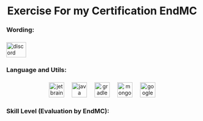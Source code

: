 <br clear="both">

<h1 align="center">Exercise For my Certification EndMC</h1>

###

<h3 align="left">Wording:</h3>

###

<div align="left">
  <a href="https://cdn.discordapp.com/attachments/804723122745376873/1166883261432209519/exercice-architecture-simplifie-endmc-1.pdf?ex=654c1bb9&is=6539a6b9&hm=1848ae705e6ade889e4a297d52dc67fd50b0c1c12a2c245246e6d14e32181ce4&" target="_blank">
    <img src="https://raw.githubusercontent.com/maurodesouza/profile-readme-generator/master/src/assets/icons/social/discord/default.svg" width="52" height="40" alt="discord logo"  />
  </a>
</div>

###

<h3 align="left">Language and Utils:</h3>

###

<div align="center">
  <img src="https://cdn.jsdelivr.net/gh/devicons/devicon/icons/jetbrains/jetbrains-original.svg" height="40" alt="jetbrains logo"  />
  <img width="12" />
  <img src="https://cdn.jsdelivr.net/gh/devicons/devicon/icons/java/java-original.svg" height="40" alt="java logo"  />
  <img width="12" />
  <img src="https://cdn.jsdelivr.net/gh/devicons/devicon/icons/gradle/gradle-plain.svg" height="40" alt="gradle logo"  />
  <img width="12" />
  <img src="https://cdn.jsdelivr.net/gh/devicons/devicon/icons/mongodb/mongodb-original.svg" height="40" alt="mongodb logo"  />
  <img width="12" />
  <img src="https://cdn.jsdelivr.net/gh/devicons/devicon/icons/google/google-original.svg" height="40" alt="google logo"  />
</div>

###

<h3 align="left">Skill Level (Evaluation by EndMC):</h3>

###
